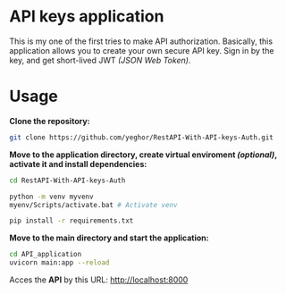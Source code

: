 # API keys application

This is my one of the first tries to make API authorization.
Basically, this application allows you to create your own secure API key. Sign in by the key, and get short-lived JWT _(JSON Web Token)_.

# Usage

**Clone the repository:**
```bash
git clone https://github.com/yeghor/RestAPI-With-API-keys-Auth.git
```
**Move to the application directory, create virtual enviroment _(optional)_, activate it and install dependencies:**
```bash
cd RestAPI-With-API-keys-Auth

python -m venv myvenv
myenv/Scripts/activate.bat # Activate venv

pip install -r requirements.txt
```
**Move to the main directory and start the application:**
```bash
cd API_application
uvicorn main:app --reload
```

Acces the **API** by this URL:
[http://localhost:8000](http://localhost:8000)
